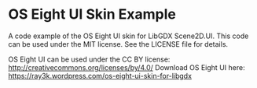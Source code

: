 # OS Eight UI Skin Example

A code example of the OS Eight UI skin for LibGDX Scene2D.UI. This code can be used under the MIT license. See the LICENSE file for details.

OS Eight UI can be used under the CC BY license: http://creativecommons.org/licenses/by/4.0/
Download OS Eight UI here: https://ray3k.wordpress.com/os-eight-ui-skin-for-libgdx
